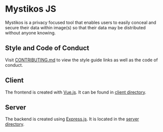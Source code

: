 # Mystikos JS

Mystikos is a privacy focused tool that enables users to easily conceal and
secure their data within image(s) so that their data may be distributed without
anyone knowing.

## Style and Code of Conduct

Visit [CONTRIBUTING.md](../CONTRIBUTING.md) to view the style guide links as well
as the code of conduct.

## Client

The frontend is created with [Vue.js](https://vuejs.org/). It can be found in
[client directory](/client).

## Server

The backend is created using [Express.js](https://expressjs.com/). It is located
in the [server directory](/server).
